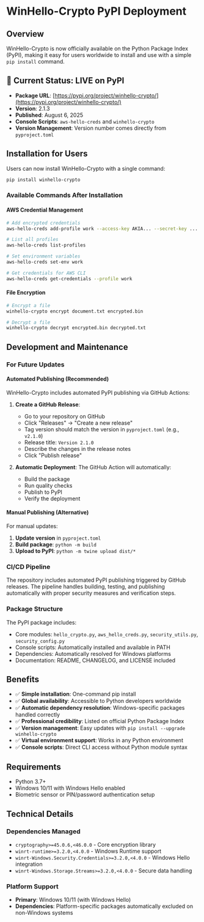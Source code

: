 # WinHello-Crypto PyPI Deployment

## Overview

WinHello-Crypto is now officially available on the Python Package Index (PyPI), making it easy for users worldwide to install and use with a simple `pip install` command.

## 🎉 Current Status: LIVE on PyPI

- **Package URL**: [https://pypi.org/project/winhello-crypto/](https://pypi.org/project/winhello-crypto/)
- **Version**: 2.1.3
- **Published**: August 6, 2025
- **Console Scripts**: `aws-hello-creds` and `winhello-crypto`
- **Version Management**: Version number comes directly from `pyproject.toml`

## Installation for Users

Users can now install WinHello-Crypto with a single command:

```bash
pip install winhello-crypto
```

### Available Commands After Installation

#### AWS Credential Management

```bash
# Add encrypted credentials
aws-hello-creds add-profile work --access-key AKIA... --secret-key ...

# List all profiles
aws-hello-creds list-profiles

# Set environment variables
aws-hello-creds set-env work

# Get credentials for AWS CLI
aws-hello-creds get-credentials --profile work
```

#### File Encryption

```bash
# Encrypt a file
winhello-crypto encrypt document.txt encrypted.bin

# Decrypt a file
winhello-crypto decrypt encrypted.bin decrypted.txt
```

## Development and Maintenance

### For Future Updates

#### Automated Publishing (Recommended)

WinHello-Crypto includes automated PyPI publishing via GitHub Actions:

1. **Create a GitHub Release**:
   - Go to your repository on GitHub
   - Click "Releases" → "Create a new release"
   - Tag version should match the version in `pyproject.toml` (e.g., `v2.1.0`)
   - Release title: `Version 2.1.0`
   - Describe the changes in the release notes
   - Click "Publish release"

2. **Automatic Deployment**: The GitHub Action will automatically:
   - Build the package
   - Run quality checks
   - Publish to PyPI
   - Verify the deployment

#### Manual Publishing (Alternative)

For manual updates:

1. **Update version** in `pyproject.toml`
2. **Build package**: `python -m build`
3. **Upload to PyPI**: `python -m twine upload dist/*`

### CI/CD Pipeline

The repository includes automated PyPI publishing triggered by GitHub releases. The pipeline handles building, testing, and publishing automatically with proper security measures and verification steps.

### Package Structure

The PyPI package includes:

- Core modules: `hello_crypto.py`, `aws_hello_creds.py`, `security_utils.py`, `security_config.py`
- Console scripts: Automatically installed and available in PATH
- Dependencies: Automatically resolved for Windows platforms
- Documentation: README, CHANGELOG, and LICENSE included

## Benefits

- ✅ **Simple installation**: One-command pip install
- ✅ **Global availability**: Accessible to Python developers worldwide
- ✅ **Automatic dependency resolution**: Windows-specific packages handled correctly
- ✅ **Professional credibility**: Listed on official Python Package Index
- ✅ **Version management**: Easy updates with `pip install --upgrade winhello-crypto`
- ✅ **Virtual environment support**: Works in any Python environment
- ✅ **Console scripts**: Direct CLI access without Python module syntax

## Requirements

- Python 3.7+
- Windows 10/11 with Windows Hello enabled
- Biometric sensor or PIN/password authentication setup

## Technical Details

### Dependencies Managed

- `cryptography>=45.0.6,<46.0.0` - Core encryption library
- `winrt-runtime>=3.2.0,<4.0.0` - Windows Runtime support
- `winrt-Windows.Security.Credentials>=3.2.0,<4.0.0` - Windows Hello integration
- `winrt-Windows.Storage.Streams>=3.2.0,<4.0.0` - Secure data handling

### Platform Support

- **Primary**: Windows 10/11 (with Windows Hello)
- **Dependencies**: Platform-specific packages automatically excluded on non-Windows systems
